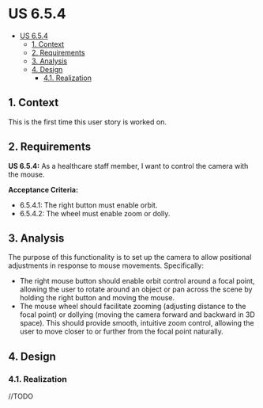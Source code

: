 # US 6.5.4

<!-- TOC -->
- [US 6.5.4](#us-654)
  - [1. Context](#1-context)
  - [2. Requirements](#2-requirements)
  - [3. Analysis](#3-analysis)
  - [4. Design](#4-design)
    - [4.1. Realization](#41-realization)
<!-- TOC -->


## 1. Context

This is the first time this user story is worked on.

## 2. Requirements

  **US 6.5.4:** As a healthcare staff member, I want to control the camera with the mouse.

**Acceptance Criteria:**

- 6.5.4.1: The right button must enable orbit.
- 6.5.4.2: The wheel must enable zoom or dolly.

## 3. Analysis

The purpose of this functionality is to set up the camera to allow positional adjustments in response to mouse movements. Specifically:

* The right mouse button should enable orbit control around a focal point, allowing the user to rotate around an object or pan across the scene by holding the right button and moving the mouse.
* The mouse wheel should facilitate zooming (adjusting distance to the focal point) or dollying (moving the camera forward and backward in 3D space). This should provide smooth, intuitive zoom control, allowing the user to move closer to or further from the focal point naturally.

## 4. Design

### 4.1. Realization

//TODO
